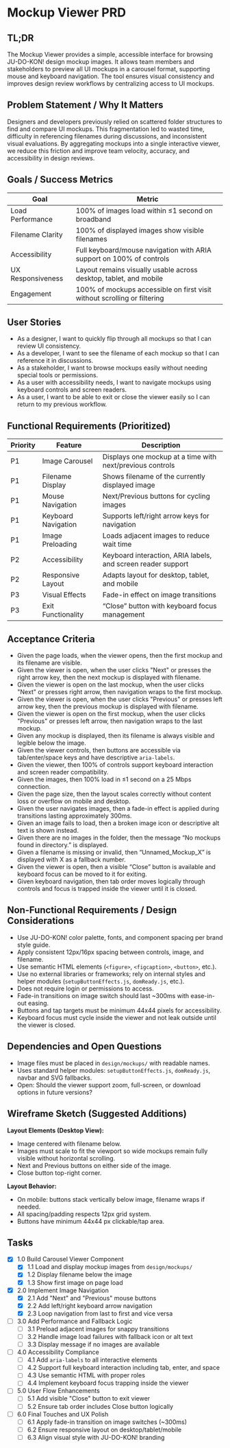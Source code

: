 # Mockup Viewer PRD

## TL;DR

The Mockup Viewer provides a simple, accessible interface for browsing JU-DO-KON! design mockup images. It allows team members and stakeholders to preview all UI mockups in a carousel format, supporting mouse and keyboard navigation. The tool ensures visual consistency and improves design review workflows by centralizing access to UI mockups.

## Problem Statement / Why It Matters

Designers and developers previously relied on scattered folder structures to find and compare UI mockups. This fragmentation led to wasted time, difficulty in referencing filenames during discussions, and inconsistent visual evaluations. By aggregating mockups into a single interactive viewer, we reduce this friction and improve team velocity, accuracy, and accessibility in design reviews.

## Goals / Success Metrics

| Goal              | Metric                                                                   |
| ----------------- | ------------------------------------------------------------------------ |
| Load Performance  | 100% of images load within ≤1 second on broadband                        |
| Filename Clarity  | 100% of displayed images show visible filenames                          |
| Accessibility     | Full keyboard/mouse navigation with ARIA support on 100% of controls     |
| UX Responsiveness | Layout remains visually usable across desktop, tablet, and mobile        |
| Engagement        | 100% of mockups accessible on first visit without scrolling or filtering |

## User Stories

- As a designer, I want to quickly flip through all mockups so that I can review UI consistency.
- As a developer, I want to see the filename of each mockup so that I can reference it in discussions.
- As a stakeholder, I want to browse mockups easily without needing special tools or permissions.
- As a user with accessibility needs, I want to navigate mockups using keyboard controls and screen readers.
- As a user, I want to be able to exit or close the viewer easily so I can return to my previous workflow.

## Functional Requirements (Prioritized)

| Priority | Feature             | Description                                                  |
| -------- | ------------------- | ------------------------------------------------------------ |
| P1       | Image Carousel      | Displays one mockup at a time with next/previous controls    |
| P1       | Filename Display    | Shows filename of the currently displayed image              |
| P1       | Mouse Navigation    | Next/Previous buttons for cycling images                     |
| P1       | Keyboard Navigation | Supports left/right arrow keys for navigation                |
| P1       | Image Preloading    | Loads adjacent images to reduce wait time                    |
| P2       | Accessibility       | Keyboard interaction, ARIA labels, and screen reader support |
| P2       | Responsive Layout   | Adapts layout for desktop, tablet, and mobile                |
| P3       | Visual Effects      | Fade-in effect on image transitions                          |
| P3       | Exit Functionality  | “Close” button with keyboard focus management                |

## Acceptance Criteria

- Given the page loads, when the viewer opens, then the first mockup and its filename are visible.
- Given the viewer is open, when the user clicks "Next" or presses the right arrow key, then the next mockup is displayed with filename.
- Given the viewer is open on the last mockup, when the user clicks "Next" or presses right arrow, then navigation wraps to the first mockup.
- Given the viewer is open, when the user clicks "Previous" or presses left arrow key, then the previous mockup is displayed with filename.
- Given the viewer is open on the first mockup, when the user clicks "Previous" or presses left arrow, then navigation wraps to the last mockup.
- Given any mockup is displayed, then its filename is always visible and legible below the image.
- Given the viewer controls, then buttons are accessible via tab/enter/space keys and have descriptive `aria-labels`.
- Given the viewer, then 100% of controls support keyboard interaction and screen reader compatibility.
- Given the images, then 100% load in ≤1 second on a 25 Mbps connection.
- Given the page size, then the layout scales correctly without content loss or overflow on mobile and desktop.
- Given the user navigates images, then a fade-in effect is applied during transitions lasting approximately 300ms.
- Given an image fails to load, then a broken image icon or descriptive alt text is shown instead.
- Given there are no images in the folder, then the message “No mockups found in directory.” is displayed.
- Given a filename is missing or invalid, then “Unnamed_Mockup_X” is displayed with X as a fallback number.
- Given the viewer is open, then a visible “Close” button is available and keyboard focus can be moved to it for exiting.
- Given keyboard navigation, then tab order moves logically through controls and focus is trapped inside the viewer until it is closed.

## Non-Functional Requirements / Design Considerations

- Use JU-DO-KON! color palette, fonts, and component spacing per brand style guide.
- Apply consistent 12px/16px spacing between controls, image, and filename.
- Use semantic HTML elements (`<figure>`, `<figcaption>`, `<button>`, etc.).
- Use no external libraries or frameworks; rely on internal styles and helper modules (`setupButtonEffects.js`, `domReady.js`, etc.).
- Does not require login or permissions to access.
- Fade-in transitions on image switch should last ~300ms with ease-in-out easing.
- Buttons and tap targets must be minimum 44x44 pixels for accessibility.
- Keyboard focus must cycle inside the viewer and not leak outside until the viewer is closed.

## Dependencies and Open Questions

- Image files must be placed in `design/mockups/` with readable names.
- Uses standard helper modules: `setupButtonEffects.js`, `domReady.js`, navbar and SVG fallbacks.
- Open: Should the viewer support zoom, full-screen, or download options in future versions?

## Wireframe Sketch (Suggested Additions)

**Layout Elements (Desktop View):**

- Image centered with filename below.
- Images must scale to fit the viewport so wide mockups remain fully
  visible without horizontal scrolling.
- Next and Previous buttons on either side of the image.
- Close button top-right corner.

**Layout Behavior:**

- On mobile: buttons stack vertically below image, filename wraps if needed.
- All spacing/padding respects 12px grid system.
- Buttons have minimum 44x44 px clickable/tap area.

## Tasks

- [x] 1.0 Build Carousel Viewer Component
  - [x] 1.1 Load and display mockup images from `design/mockups/`
  - [x] 1.2 Display filename below the image
  - [x] 1.3 Show first image on page load
- [x] 2.0 Implement Image Navigation
  - [x] 2.1 Add "Next" and "Previous" mouse buttons
  - [x] 2.2 Add left/right keyboard arrow navigation
  - [x] 2.3 Loop navigation from last to first and vice versa
- [ ] 3.0 Add Performance and Fallback Logic
  - [ ] 3.1 Preload adjacent images for snappy transitions
  - [ ] 3.2 Handle image load failures with fallback icon or alt text
  - [ ] 3.3 Display message if no images are available
- [ ] 4.0 Accessibility Compliance
  - [ ] 4.1 Add `aria-labels` to all interactive elements
  - [ ] 4.2 Support full keyboard interaction including tab, enter, and space
  - [ ] 4.3 Use semantic HTML with proper roles
  - [ ] 4.4 Implement keyboard focus trapping inside the viewer
- [ ] 5.0 User Flow Enhancements
  - [ ] 5.1 Add visible "Close" button to exit viewer
  - [ ] 5.2 Ensure tab order includes Close button logically
- [ ] 6.0 Final Touches and UX Polish
  - [ ] 6.1 Apply fade-in transition on image switches (~300ms)
  - [ ] 6.2 Ensure responsive layout on desktop/tablet/mobile
  - [ ] 6.3 Align visual style with JU-DO-KON! branding
